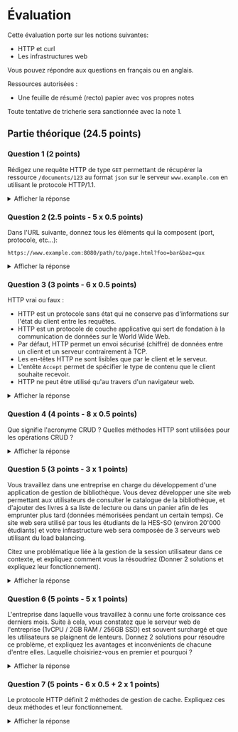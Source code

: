 # Évaluation

Cette évaluation porte sur les notions suivantes:

- HTTP et curl
- Les infrastructures web

Vous pouvez répondre aux questions en français ou en anglais.

Ressources autorisées :

- Une feuille de résumé (recto) papier avec vos propres notes

Toute tentative de tricherie sera sanctionnée avec la note 1.

## Partie théorique (24.5 points)

### Question 1 (2 points)

Rédigez une requête HTTP de type `GET` permettant de récupérer la ressource
`/documents/123` au format `json` sur le serveur `www.example.com` en utilisant
le protocole HTTP/1.1.

<details>
<summary>Afficher la réponse</summary>

```http
GET /documents/123 HTTP/1.1 (0.5 point)
Host: www.example.com (0.5 point)
Accept: application/json (0.5 point)
(0.5 point - On doit voir mentionner le fait qu'il faut une ligne vide à la fin de la requête)
```

</details>

### Question 2 (2.5 points - 5 x 0.5 points)

Dans l'URL suivante, donnez tous les éléments qui la composent (port, protocole,
etc...):

`https://www.example.com:8080/path/to/page.html?foo=bar&baz=qux`

<details>
<summary>Afficher la réponse</summary>

- Protocole : `https` (0.5 point)
- Domaine : `www.example.com` (0.5 point)
- Port : `8080` (0.5 point)
- Chemin : `/path/to/page.html` (0.5 point)
- Paramètres : `foo=bar&baz=qux` (0.5 point)

</details>

### Question 3 (3 points - 6 x 0.5 points)

HTTP vrai ou faux :

- HTTP est un protocole sans état qui ne conserve pas d'informations sur l'état
  du client entre les requêtes.
- HTTP est un protocole de couche applicative qui sert de fondation à la
  communication de données sur le World Wide Web.
- Par défaut, HTTP permet un envoi sécurisé (chiffré) de données entre un client
  et un serveur contrairement à TCP.
- Les en-têtes HTTP ne sont lisibles que par le client et le serveur.
- L'entête `Accept` permet de spécifier le type de contenu que le client
  souhaite recevoir.
- HTTP ne peut être utilisé qu'au travers d'un navigateur web.

<details>
<summary>Afficher la réponse</summary>

- Vrai
- Vrai
- Faux
- Faux
- Vrai
- Faux

</details>

### Question 4 (4 points - 8 x 0.5 points)

Que signifie l'acronyme CRUD ? Quelles méthodes HTTP sont utilisées pour les
opérations CRUD ?

<details>
<summary>Afficher la réponse</summary>

CRUD signifie Create, Read, Update, Delete. Les méthodes HTTP utilisées sont
respectivement POST, GET, PUT/PATCH et DELETE.

</details>

### Question 5 (3 points - 3 x 1 points)

Vous travaillez dans une entreprise en charge du développement d'une application
de gestion de bibliothèque. Vous devez développer une site web permettant aux
utilisateurs de consulter le catalogue de la bibliothèque, et d'ajouter des
livres à sa liste de lecture ou dans un panier afin de les emprunter plus tard
(données mémorisées pendant un certain temps). Ce site web sera utilisé par tous
les étudiants de la HES-SO (environ 20'000 étudiants) et votre infrastructure
web sera composée de 3 serveurs web utilisant du load balancing.

Citez une problématique liée à la gestion de la session utilisateur dans ce
contexte, et expliquez comment vous la résoudriez (Donner 2 solutions et
expliquez leur fonctionnement).

<details>
<summary>Afficher la réponse</summary>

Ici, le problème se situe à deux niveaux (1 point l'identification de la
problématique) :

- Comment assurer que les requêtes soient toujours bien renvoyées sur le même
  serveur malgré le load balancing ?
- Comment gérer/récupérer la session utilisateur sur le serveur comme HTTP est
  sans état ?

Pour la première problématique, on peut utiliser un load balancing de type
sticky session. Cela permet de toujours renvoyer les requêtes d'un même client
sur le même serveur. (1 point)

Pour la deuxième problématique, on peut utiliser un mécanisme de session
utilisateur. Il existe plusieurs solutions pour cela (1 point):

- Par paramètre : L'identifiant de session est envoyé au serveur dans la requête
  HTTP dans l'URL à l'aide d'un paramètre (exemple:
  `https://www.example.com?session=123`). Le serveur extrait l'identifiant de
  session de la requête HTTP et le compare à la base de données pour savoir à
  qui appartient la session.
- Par cookie : L'identifiant de session est envoyé au client dans la réponse
  HTTP au travers d'un cookie. L'identifiant de session est envoyé au serveur
  dans la requête HTTP dans l'URL à l'aide d'un cookie. Le serveur extrait
  l'identifiant de session de la requête HTTP et le compare à la base de données
  pour savoir à qui appartient la session.

</details>

### Question 6 (5 points - 5 x 1 points)

L'entreprise dans laquelle vous travaillez à connu une forte croissance ces
derniers mois. Suite à cela, vous constatez que le serveur web de l'entreprise
(1vCPU / 2GB RAM / 256GB SSD) est souvent surchargé et que les utilisateurs se
plaignent de lenteurs. Donnez 2 solutions pour résoudre ce problème, et
expliquez les avantages et inconvénients de chacune d'entre elles. Laquelle
choisiriez-vous en premier et pourquoi ?

<details>
<summary>Afficher la réponse</summary>

- Scaling vertical : Ajouter des ressources au serveur existant (RAM, CPU, SSD)
  (1 point)
- Scaling horizontal : Ajouter un nouveau serveur web et utiliser du load
  balancing (1 point)

L'argumentation doit mentionner les avantages (1 point) et inconvénients (1
point) de chaque solution et le choix définit (1 point)

</details>

### Question 7 (5 points - 6 x 0.5 + 2 x 1 points)

Le protocole HTTP définit 2 méthodes de gestion de cache. Expliquez ces deux
méthodes et leur fonctionnement.

<details>
<summary>Afficher la réponse</summary>

Modèle d'expiration (1 point)

- Le serveur indique au client la durée de validité de la ressource dans les
  entêtes (`Cache-Control`, `Expires`) (0.5 point)
- Le client stocke la ressource en cache et la réutilise jusqu'à expiration (0.5
  point)

Modèle de validation (1 point)

Avec ETag

- Le serveur indique au client un identifiant unique de la ressource dans
  l'entête `ETag` (0.5 point)
- Lors d'une requête ultérieure, le client envoie l'identifiant unique au
  serveur dans l'entête `If-None-Match` (0.5 point)
- Le serveur compare l'identifiant unique avec la ressource actuelle et renvoie
  un code 304 si la ressource n'a pas changé (0.5 point)
- Si la ressource a changé, le serveur renvoie la nouvelle ressource avec un
  code 200 ainsi que le nouveau ETag (0.5 point)

ou

Avec Last-Modified

- Le serveur indique au client la date de dernière modification de la ressource
  dans l'entête `Last-Modified` (0.5 point)
- Lors d'une requête ultérieure, le client envoie la date de dernière
  modification au serveur dans l'entête `If-Modified-Since` (0.5 point)
- Le serveur compare la date de dernière modification avec la ressource actuelle
  et renvoie un code 304 si la ressource n'a pas changé (0.5 point)
- Si la ressource a changé, le serveur renvoie la nouvelle ressource avec un
  code 200 ainsi que la nouvelle date de dernière modification (0.5 point)

</details>
